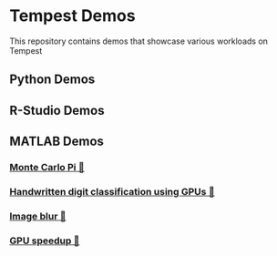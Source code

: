 # Tempest Demos
This repository contains demos that showcase various workloads on Tempest

## Python Demos

## R-Studio Demos

## MATLAB Demos
### [Monte Carlo Pi 📁](monte-carlo-pi)

### [Handwritten digit classification using GPUs 📁](mnist)

### [Image blur 📁](image-blur)

### [GPU speedup 📁](gpu-test)